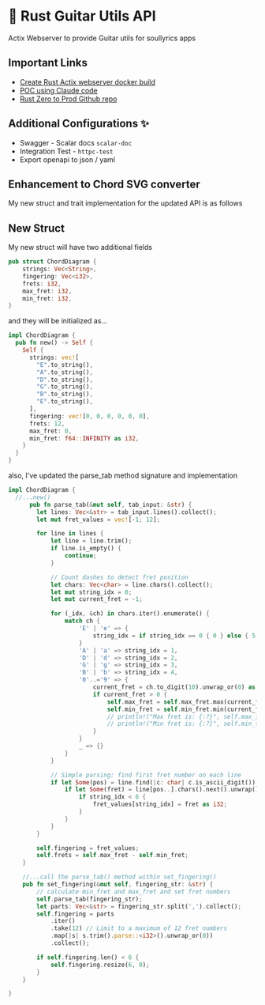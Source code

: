 # 📖 Rust Guitar Utils API

Actix Webserver to provide Guitar utils for soullyrics apps

## Important Links

- [Create Rust Actix webserver docker build](https://www.perplexity.ai/search/create-a-dockerfile-for-deploy-yJqhuM5ZRCKMevj_hNdcXQ#0)
- [POC using Claude code](https://claude.ai/share/b2b2c53b-d427-41a7-be88-0555cc09bddc)
- [Rust Zero to Prod Github repo](https://github.com/avj2352/rust_zero_to_prod)

## Additional Configurations ✨
- Swagger - Scalar docs `scalar-doc`
- Integration Test - `httpc-test`
- Export openapi to json / yaml


## Enhancement to Chord SVG converter

My new struct and trait implementation for the updated API is as follows

## New Struct

My new struct will have two additional fields

```rust
pub struct ChordDiagram {
    strings: Vec<String>,
    fingering: Vec<i32>,
    frets: i32,
    max_fret: i32,
    min_fret: i32,
}
```

and they will be initialized as...

```rust
impl ChordDiagram {
  pub fn new() -> Self {
    Self {
      strings: vec![
        "E".to_string(),
        "A".to_string(),
        "D".to_string(),
        "G".to_string(),
        "B".to_string(),
        "E".to_string(),
      ],
      fingering: vec![0, 0, 0, 0, 0, 0],
      frets: 12,
      max_fret: 0,
      min_fret: f64::INFINITY as i32,
    }
  }
}
```

also, I've updated the parse_tab method signature and implementation

```rust
impl ChordDiagram {
  //...new()
      pub fn parse_tab(&mut self, tab_input: &str) {
        let lines: Vec<&str> = tab_input.lines().collect();
        let mut fret_values = vec![-1; 12];

        for line in lines {
            let line = line.trim();
            if line.is_empty() {
                continue;
            }

            // Count dashes to detect fret position
            let chars: Vec<char> = line.chars().collect();
            let mut string_idx = 0;
            let mut current_fret = -1;

            for (_idx, &ch) in chars.iter().enumerate() {
                match ch {
                    'E' | 'e' => {
                        string_idx = if string_idx == 0 { 0 } else { 5 };
                    }
                    'A' | 'a' => string_idx = 1,
                    'D' | 'd' => string_idx = 2,
                    'G' | 'g' => string_idx = 3,
                    'B' | 'b' => string_idx = 4,
                    '0'..='9' => {
                        current_fret = ch.to_digit(10).unwrap_or(0) as i32;
                        if current_fret > 0 {
                            self.max_fret = self.max_fret.max(current_fret);
                            self.min_fret = self.min_fret.min(current_fret);
                            // println!("Max fret is: {:?}", self.max_fret);
                            // println!("Min fret is: {:?}", self.min_fret);
                        }
                    }
                    _ => {}
                }
            }

            // Simple parsing: find first fret number on each line
            if let Some(pos) = line.find(|c: char| c.is_ascii_digit()) {
                if let Some(fret) = line[pos..].chars().next().unwrap().to_digit(10) {
                    if string_idx < 6 {
                        fret_values[string_idx] = fret as i32;
                    }
                }
            }
        }

        self.fingering = fret_values;
        self.frets = self.max_fret - self.min_fret;
    }

    //...call the parse_tab() method within set_fingering()
    pub fn set_fingering(&mut self, fingering_str: &str) {
        // calculate min_fret and max_fret and set fret numbers
        self.parse_tab(fingering_str);
        let parts: Vec<&str> = fingering_str.split(',').collect();
        self.fingering = parts
            .iter()
            .take(12) // Limit to a maximum of 12 fret numbers
            .map(|s| s.trim().parse::<i32>().unwrap_or(0))
            .collect();

        if self.fingering.len() < 6 {
            self.fingering.resize(6, 0);
        }
    }

}
```
